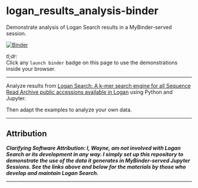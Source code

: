 # logan_results_analysis-binder
Demonstrate analysis of Logan Search results in a MyBinder-served session.


[![Binder](https://mybinder.org/badge_logo.svg)](https://mybinder.org/v2/gh/fomightez/logan_results_analysis-binder/main?urlpath=%2Flab%2Ftree%2Findex.ipynb)

*tl;dr:*  
Click any `launch binder` badge on this page to use the demonstrations inside your browser.

-----------

Analyze results from [Logan Search: A k-mer search engine for all Sequence Read Archive public accessions available in Logan](https://logan-search.org/) using Python and Jupyter.

Then adapt the examples to analyze your own data.

-------------------


## Attribution

***Clarifying Software Attribution: I, Wayne, am not involved with Logan Search or its development in any way. I simply set up this repository to demonstrate the use of the data it generates in MyBinder-served Jupyter Sessions. See the links above and below for the materials by those who develop and maintain Logan Search.***

---------------------------